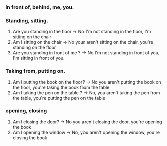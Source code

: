 ### In front of, behind, me, you.
### Standing, sitting.
1. Are you standing in the floor -> No I'm not standing in the floor, I'm sitting on the chair
2. Am I sitting on the chair -> No your aren't sitting on the chair, you're standing on the floor
3. Are you standing in front of me ? -> No I'm not standing in front of you, I'm sitting in front of you.
### Taking from, putting on.
1. Am I putting the book on the floor? -> No you aren't putting the book on the floor, you're taking the book from the table
2. Am I taking the pen on the table ? -> No, you aren't taking the pen from the table, you're putting the pen on the table
### opening, closing
1. Am I closing the door? -> No you aren't closing the door, you're opening the book
2. Am I opening the window -> No, you aren't opening the window, you're closing the book